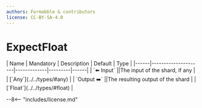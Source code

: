 ```yaml
---
authors: Formabble & contributors
license: CC-BY-SA-4.0
---
```



# ExpectFloat

<div class="sh-parameters" markdown="1">
| Name | Mandatory | Description | Default | Type |
|------|---------------------|-------------|---------|------|
| `⬅️ Input` ||The input of the shard, if any | | [`Any`](../../types/#any) |
| `Output ➡️` ||The resulting output of the shard | | [`Float`](../../types/#float) |

</div>



--8<-- "includes/license.md"

